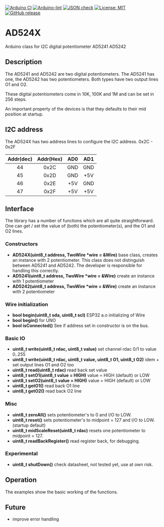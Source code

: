 
[![Arduino CI](https://github.com/RobTillaart/AD524X/workflows/Arduino%20CI/badge.svg)](https://github.com/marketplace/actions/arduino_ci)
[![Arduino-lint](https://github.com/RobTillaart/AD524X/actions/workflows/arduino-lint.yml/badge.svg)](https://github.com/RobTillaart/AD524X/actions/workflows/arduino-lint.yml)
[![JSON check](https://github.com/RobTillaart/AD524X/actions/workflows/jsoncheck.yml/badge.svg)](https://github.com/RobTillaart/AD524X/actions/workflows/jsoncheck.yml)
[![License: MIT](https://img.shields.io/badge/license-MIT-green.svg)](https://github.com/RobTillaart/AD524X/blob/master/LICENSE)
[![GitHub release](https://img.shields.io/github/release/RobTillaart/AD524X.svg?maxAge=3600)](https://github.com/RobTillaart/AD524X/releases)


# AD524X

Arduino class for I2C digital potentiometer AD5241 AD5242


## Description

The AD5241 and AD5242 are two digital potentiometers.
The AD5241 has one, the AD5242 has two potentiometers.
Both types have two output lines O1 and O2.

These digital potentiometers come in 10K, 100K and 1M
and can be set in 256 steps.

An important property of the devices is that they defaults
to their mid position at startup.


## I2C address

The AD524X has two address lines to configure the I2C address. 0x2C - 0x2F 

| Addr(dec)| Addr(Hex) | AD0  | AD1  |
|:--------:|:---------:|:----:|:----:|
|  44      |  0x2C     | GND  | GND  |
|  45      |  0x2D     | GND  | +5V  |
|  46      |  0x2E     | +5V  | GND  |
|  47      |  0x2F     | +5V  | +5V  |


## Interface

The library has a number of functions which are all quite straightforward.
One can get / set the value of (both) the potentiometer(s), and the O1 and O2 lines.


### Constructors

- **AD524X(uint8_t address, TwoWire \*wire = &Wire)** base class, 
creates an instance with 2 potentiometer.
This class does not distinguish between AD5241 and AD5242. 
The developer is responsible for handling this correctly.
- **AD5241(uint8_t address, TwoWire \*wire = &Wire)** create an instance with 1 potentiometer
- **AD5242(uint8_t address, TwoWire \*wire = &Wire)** create an instance with 2 potentiometer


### Wire initialization

- **bool begin(uint8_t sda, uint8_t scl)** ESP32 a.o initializing of Wire
- **bool begin()** for UNO
- **bool isConnected()** See if address set in constructor is on the bus.


### Basic IO

- **uint8_t write(uint8_t rdac, uint8_t value)** set channel rdac 0/1 to value 0..255
- **uint8_t write(uint8_t rdac, uint8_t value, uint8_t O1, uint8_t O2)** idem + set output lines O1 and O2 too
- **uint8_t read(uint8_t rdac)** read back set value
- **uint8_t setO1(uint8_t value = HIGH)**  value = HIGH (default) or LOW
- **uint8_t setO2(uint8_t value = HIGH)**  value = HIGH (default) or LOW
- **uint8_t getO1()** read back O1 line
- **uint8_t getO2()** read back O2 line


### Misc

- **uint8_t zeroAll()** sets potentiometer's to 0 and I/O to LOW.
- **uint8_t reset()** sets potentiometer's to midpoint = 127 and I/O to LOW. (startup default)
- **uint8_t midScaleReset(uint8_t rdac)** resets one potentiometer to midpoint = 127.
- **uint8_t readBackRegister()** read register back, for debugging.


### Experimental

- **uint8_t shutDown()** check datasheet, not tested yet, use at own risk.


## Operation

The examples show the basic working of the functions.


## Future

- improve error handling

